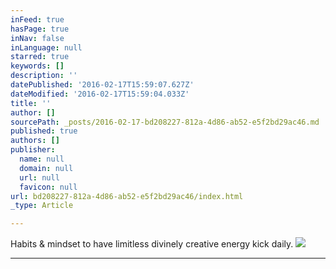 ```yaml
---
inFeed: true
hasPage: true
inNav: false
inLanguage: null
starred: true
keywords: []
description: ''
datePublished: '2016-02-17T15:59:07.627Z'
dateModified: '2016-02-17T15:59:04.033Z'
title: ''
author: []
sourcePath: _posts/2016-02-17-bd208227-812a-4d86-ab52-e5f2bd29ac46.md
published: true
authors: []
publisher:
  name: null
  domain: null
  url: null
  favicon: null
url: bd208227-812a-4d86-ab52-e5f2bd29ac46/index.html
_type: Article

---
```

Habits & mindset to have limitless divinely creative energy kick daily.
![](https://the-grid-user-content.s3-us-west-2.amazonaws.com/2072df04-5043-4c41-a0f2-0a8624beef11.jpg)

****